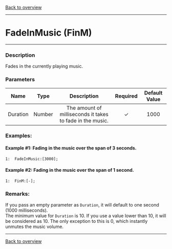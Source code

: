 [Back to overview](index.md)

---
# FadeInMusic (FinM)

---

### Description
Fades in the currently playing music.

### Parameters

|Name|Type|Description|Required|Default Value|
|:---:|:---:|:---:|:---:|:---:|
|Duration|Number|The amount of milliseconds it takes to fade in the music.|✓|1000|

### Examples:
#### Example #1: Fading in the music over the span of 3 seconds.
```
1:  FadeInMusic:[3000];
```

#### Example #2: Fading in the music over the span of 1 second.
```
1:  FinM:[-];
```

### Remarks:
If you pass an empty parameter as `Duration`, it will default to one second (1000 milliseconds).  
The minimum value for `Duration` is 10. If you use a value lower than 10, it will be considered as 10. The only exception to this is 0, which instantly unmutes the music volume.

---
[Back to overview](index.md)
